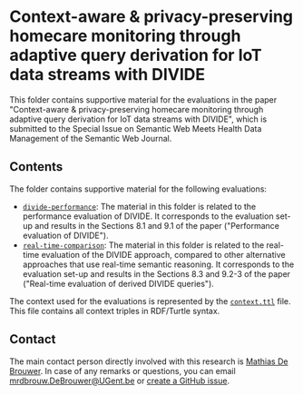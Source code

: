 # Context-aware & privacy-preserving homecare monitoring through adaptive query derivation for IoT data streams with DIVIDE

This folder contains supportive material for the evaluations in the paper "Context-aware & privacy-preserving homecare monitoring through adaptive query derivation for IoT data streams with DIVIDE", which is submitted to the Special Issue on Semantic Web Meets Health Data Management of the Semantic Web Journal.

## Contents

The folder contains supportive material for the following evaluations:

* [`divide-performance`](divide-performance): The material in this folder is related to the performance evaluation of DIVIDE. It corresponds to the evaluation set-up and results in the Sections 8.1 and 9.1 of the paper ("Performance evaluation of DIVIDE").
* [`real-time-comparison`](real-time-comparison): The material in this folder is related to the real-time evaluation of the DIVIDE approach, compared to other alternative approaches that use real-time semantic reasoning. It corresponds to the evaluation set-up and results in the Sections 8.3 and 9.2-3 of the paper ("Real-time evaluation of derived DIVIDE queries").

The context used for the evaluations is represented by the [`context.ttl`](context.ttl) file. This file contains all context triples in RDF/Turtle syntax. 

## Contact
 
The main contact person directly involved with this research is [Mathias De Brouwer](https://www.linkedin.com/in/mathiasdebrouwer/). In case of any remarks or questions, you can email [mrdbrouw.DeBrouwer@UGent.be](mailto:mrdbrouw.DeBrouwer@UGent.be) or [create a GitHub issue](../../../../issues/new).
